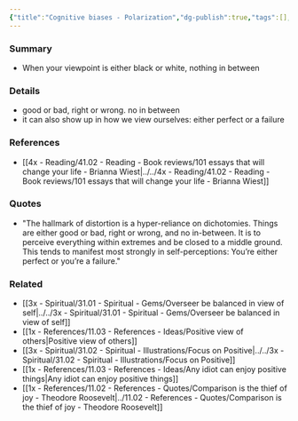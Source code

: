 ```yaml
---
{"title":"Cognitive biases - Polarization","dg-publish":true,"tags":[],"date created":"Monday, November 14th 2022, 12:53:16 pm","date modified":"Monday, November 14th 2022, 12:53:49 pm","permalink":"/1x-references/11-03-references-ideas/cognitive-biases-polarization/","dgHomeLink":true,"dgPassFrontmatter":true,"dgShowBacklinks":true,"dgShowLocalGraph":false,"dgShowInlineTitle":true}
---
```



### Summary
- When your viewpoint is either black or white, nothing in between

### Details
- good or bad, right or wrong. no in between
- it can also show up in how we view ourselves: either perfect or a failure

### References
- [[4x - Reading/41.02 - Reading - Book reviews/101 essays that will change your life - Brianna Wiest|../../4x - Reading/41.02 - Reading - Book reviews/101 essays that will change your life - Brianna Wiest]]

### Quotes
- "The hallmark of distortion is a hyper-reliance on dichotomies. Things are either good or bad, right or wrong, and no in-between. It is to perceive everything within extremes and be closed to a middle ground. This tends to manifest most strongly in self-perceptions: You’re either perfect or you’re a failure."

### Related
- [[3x - Spiritual/31.01 - Spiritual - Gems/Overseer be balanced in view of self|../../3x - Spiritual/31.01 - Spiritual - Gems/Overseer be balanced in view of self]]
- [[1x - References/11.03 - References - Ideas/Positive view of others|Positive view of others]]
- [[3x - Spiritual/31.02 - Spiritual - Illustrations/Focus on Positive|../../3x - Spiritual/31.02 - Spiritual - Illustrations/Focus on Positive]]
- [[1x - References/11.03 - References - Ideas/Any idiot can enjoy positive things|Any idiot can enjoy positive things]]
- [[1x - References/11.02 - References - Quotes/Comparison is the thief of joy - Theodore Roosevelt|../11.02 - References - Quotes/Comparison is the thief of joy - Theodore Roosevelt]]